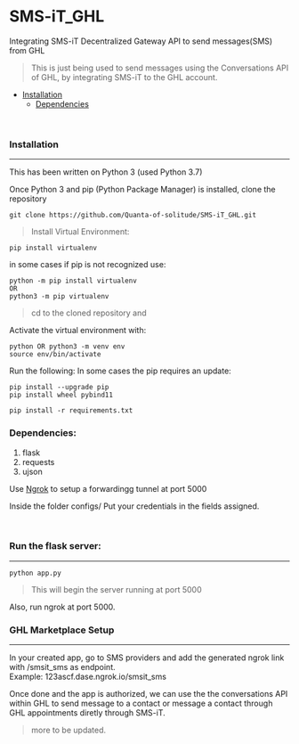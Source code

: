 # SMS-iT_GHL
Integrating SMS-iT Decentralized Gateway API to send messages(SMS) from GHL
> This is just being used to send messages using the Conversations API of GHL, by integrating SMS-iT to the GHL account.


- [Installation](#installation)
  * [Dependencies](#dependencies)


<br />


### Installation
---
This has been written on Python 3 (used Python 3.7)

Once Python 3 and pip (Python Package Manager) is installed, clone the repository

```
git clone https://github.com/Quanta-of-solitude/SMS-iT_GHL.git
```

>Install Virtual Environment:

```
pip install virtualenv
```
in some cases if pip is not recognized use:

```
python -m pip install virtualenv
OR
python3 -m pip virtualenv
```
>cd to the cloned repository and 

Activate the virtual environment with:
```
python OR python3 -m venv env
source env/bin/activate
```
Run the following:
In some cases the pip requires an update:

```
pip install --upgrade pip
pip install wheel pybind11

pip install -r requirements.txt
```
### Dependencies:
1. flask
2. requests
3. ujson

Use [Ngrok](https://ngrok.com/) to setup a forwardingg tunnel at port 5000

Inside the folder configs/
Put your credentials in the fields assigned.

<br />

### Run the flask server:
---

 ```
 python app.py
 ```
 
> This will begin the server running at port 5000
 
Also, run ngrok at port 5000.
<br />

### GHL Marketplace Setup
---

In your created app, go to SMS providers and add the generated ngrok link with /smsit_sms as endpoint.
<br>Example: 123ascf.dase.ngrok.io/smsit_sms

Once done and the app is authorized, we can use the the conversations API within GHL to send message to a contact or message a contact through GHL appointments diretly through SMS-iT.

> more to be updated.
